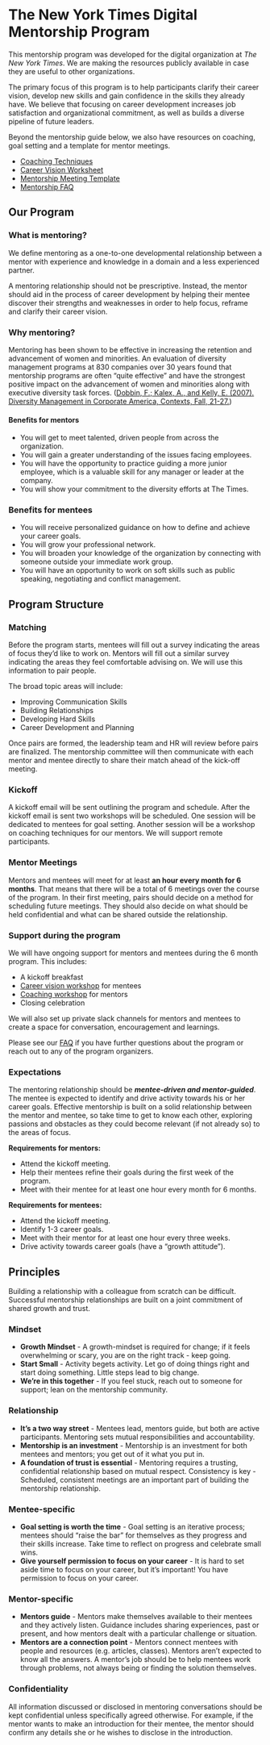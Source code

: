 # The New York Times Digital Mentorship Program

This mentorship program was developed for the digital organization at _The New York Times_. We are making the resources publicly available in case they are useful to other organizations.

The primary focus of this program is to help participants clarify their career vision, develop new skills and gain confidence in the skills they already have. We believe that focusing on career development increases job satisfaction and organizational commitment, as well as builds a diverse pipeline of future leaders.

Beyond the mentorship guide below, we also have resources on coaching, goal setting and a template for mentor meetings.
* [Coaching Techniques](coaching.md)
* [Career Vision Worksheet](vision.md)
* [Mentorship Meeting Template](meeting_template.md)
* [Mentorship FAQ](faq.md)

## Our Program

### What is mentoring?

We define mentoring as a one-to-one developmental relationship between a mentor with experience and knowledge in a domain and a less experienced partner.

A mentoring relationship should not be prescriptive. Instead, the mentor should aid in the process of career development by helping their mentee discover their strengths and weaknesses in order to help focus, reframe and clarify their career vision.

### Why mentoring?
Mentoring has been shown to be effective in increasing the retention and advancement of women and minorities. An evaluation of diversity management programs at 830 companies over 30 years found that mentorship programs are often “quite effective” and have the strongest positive impact on the advancement of women and minorities along with executive diversity task forces. ([Dobbin, F.; Kalex, A., and Kelly, E. (2007). Diversity Management in Corporate America, Contexts, Fall, 21-27.](https://scholar.harvard.edu/dobbin/files/2007_contexts_dobbin_kalev_kelly.pdf))

#### Benefits for mentors
* You will get to meet talented, driven people from across the organization.
* You will gain a greater understanding of the issues facing employees.
* You will have the opportunity to practice guiding a more junior employee, which is a valuable skill for any manager or leader at the company.
* You will show your commitment to the diversity efforts at The Times.

### Benefits for mentees
* You will receive personalized guidance on how to define and achieve your career goals.
* You will grow your professional network.
* You will broaden your knowledge of the organization by connecting with someone outside your immediate work group.
* You will have an opportunity to work on soft skills such as public speaking, negotiating and conflict management.

## Program Structure
### Matching

Before the program starts, mentees will fill out a survey indicating the areas of focus they’d like to work on. Mentors will fill out a similar survey indicating the areas they feel comfortable advising on.  We will use this information to pair people.

The broad topic areas will include:
* Improving Communication Skills
* Building Relationships
* Developing Hard Skills
* Career Development and Planning

Once pairs are formed, the leadership team and HR will review before pairs are finalized. The mentorship committee will then communicate with each mentor and mentee directly to share their match ahead of the kick-off meeting.

### Kickoff

A kickoff email will be sent outlining the program and schedule. After the kickoff email is sent two workshops will be scheduled. One session will be dedicated to mentees for goal setting. Another session will be a workshop on coaching techniques for our mentors. We will support remote participants.

### Mentor Meetings

Mentors and mentees will meet for at least **an hour every month for 6 months**. That means that there will be a total of 6 meetings over the course of the program. In their first meeting, pairs should decide on a method for scheduling future meetings. They should also decide on what should be held confidential and what can be shared outside the relationship.

### Support during the program
We will have ongoing support for mentors and mentees during the 6 month program. This includes:

* A kickoff breakfast
* [Career vision workshop](vision.md) for mentees
* [Coaching workshop](coaching.md) for mentors
* Closing celebration


We will also set up private slack channels for mentors and mentees to create a space for conversation, encouragement and learnings.

Please see our [FAQ](faq.md) if you have further questions about the program or reach out to any of the program organizers.

### Expectations

The mentoring relationship should be _**mentee-driven and mentor-guided**_. The mentee is expected to identify and drive activity towards his or her career goals. Effective mentorship is built on a solid relationship between the mentor and mentee, so take time to get to know each other, exploring passions and obstacles as they could become relevant (if not already so) to the areas of focus.

**Requirements for mentors:**
* Attend the kickoff meeting.
* Help their mentees refine their goals during the first week of the program.
* Meet with their mentee for at least one hour every month for 6 months.

**Requirements for mentees:**
* Attend the kickoff meeting.
* Identify 1-3 career goals.
* Meet with their mentor for at least one hour every three weeks.
* Drive activity towards career goals (have a “growth attitude”).



## Principles

Building a relationship with a colleague from scratch can be difficult. Successful mentorship relationships are built on a joint commitment of shared growth and trust.

### Mindset

* **Growth Mindset** - A growth-mindset is required for change; if it feels overwhelming or scary, you are on the right track - keep going.
* **Start Small** - Activity begets activity. Let go of doing things right and start doing something. Little steps lead to big change.
* **We’re in this together** - If you feel stuck, reach out to someone for support; lean on the mentorship community.

### Relationship
* **It’s a two way street** - Mentees lead, mentors guide, but both are active participants. Mentoring sets mutual responsibilities and accountability.
* **Mentorship is an investment** - Mentorship is an investment for both mentees and mentors; you get out of it what you put in.
* **A foundation of trust is essential** - Mentoring requires a trusting, confidential relationship based on mutual respect.
Consistency is key - Scheduled, consistent meetings are an important part of building the mentorship relationship.

### Mentee-specific
* **Goal setting is worth the time** - Goal setting is an iterative process; mentees should “raise the bar” for themselves as they progress and their skills increase. Take time to reflect on progress and celebrate small wins.
* **Give yourself permission to focus on your career** - It is hard to set aside time to focus on your career, but it’s important! You have permission to focus on your career.

### Mentor-specific
* **Mentors guide** - Mentors make themselves available to their mentees and they actively listen. Guidance includes sharing experiences, past or present, and how mentors dealt with a particular challenge or situation.
* **Mentors are a connection point** - Mentors connect mentees with people and resources (e.g. articles, classes). Mentors aren’t expected to know all the answers. A mentor’s job should be to help mentees work through problems, not always being or finding the solution themselves.



### Confidentiality
All information discussed or disclosed in mentoring conversations should be kept confidential unless specifically agreed otherwise. For example, if the mentor wants to make an introduction for their mentee, the mentor should confirm any details she or he wishes to disclose in the introduction.
